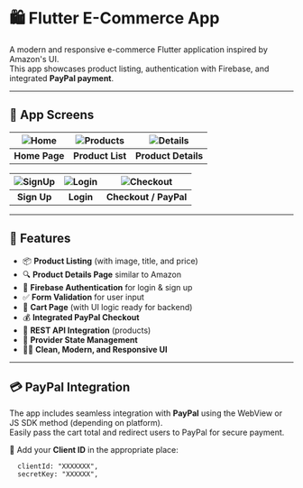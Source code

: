 # 🛍️ Flutter E-Commerce App

A modern and responsive e-commerce Flutter application inspired by Amazon's UI.  
This app showcases product listing, authentication with Firebase, and integrated **PayPal payment**.

---

## 📱 App Screens

| ![Home](https://github.com/user-attachments/assets/f50d5e8a-b1e5-4f00-94cc-a219e1eb81fd) | ![Products](https://github.com/user-attachments/assets/8a86c983-baf6-4842-85b1-c23f30dcd422) | ![Details](https://github.com/user-attachments/assets/456ce525-0154-44be-a889-9ff4dd2bb394) |
|:--:|:--:|:--:|
| **Home Page** | **Product List** | **Product Details** |

| ![SignUp](https://github.com/user-attachments/assets/a50d2acd-8ec3-46f7-98b2-d11a18167466) | ![Login](https://github.com/user-attachments/assets/9f250501-506d-4b56-8b44-d667076737e8) | ![Checkout](https://github.com/user-attachments/assets/0ba7bb75-ebc4-4a31-af25-6e8578621293) |
|:--:|:--:|:--:|
| **Sign Up** | **Login** | **Checkout / PayPal** |


---

## 🚀 Features

- 📦 **Product Listing** (with image, title, and price)
- 🔍 **Product Details Page** similar to Amazon
- 🔐 **Firebase Authentication** for login & sign up
- ✅ **Form Validation** for user input
- 🛒 **Cart Page** (with UI logic ready for backend)
- 💰 **Integrated PayPal Checkout**
- 📡 **REST API Integration** (products)
- 🧠 **Provider State Management**
- 🧑‍🎨 **Clean, Modern, and Responsive UI**

---

## 💳 PayPal Integration

The app includes seamless integration with **PayPal** using the WebView or JS SDK method (depending on platform).  
Easily pass the cart total and redirect users to PayPal for secure payment.

🔑 Add your **Client ID** in the appropriate place:

```Flutter
  clientId: "XXXXXXX",
  secretKey: "XXXXXX",
